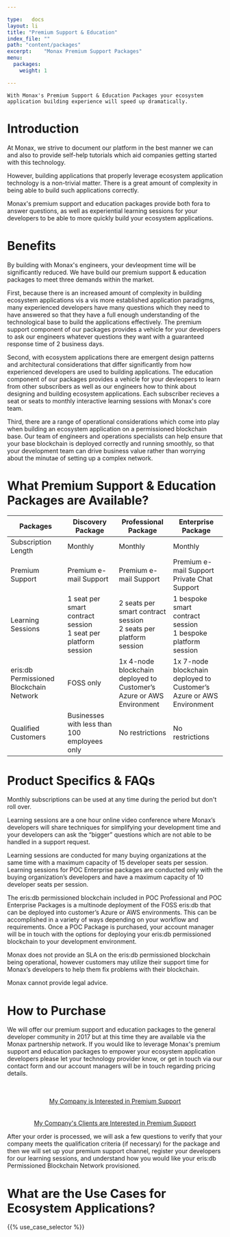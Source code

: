 ```yaml
---

type:   docs
layout: li
title: "Premium Support & Education"
index_file: ""
path: "content/packages"
excerpt:    "Monax Premium Support Packages"
menu:
  packages:
    weight: 1

---
```


```
With Monax's Premium Support & Education Packages your ecosystem application building experience will speed up dramatically.
```

# Introduction

At Monax, we strive to document our platform in the best manner we can and also to provide self-help tutorials which aid companies getting started with this technology.

However, building applications that properly leverage ecosystem application technology is a non-trivial matter. There is a great amount of complexity in being able to build such applications correctly.

Monax's premium support and education packages provide both fora to answer questions, as well as experiential learning sessions for your developers to be able to more quickly build your ecosystem applications.

# Benefits

By building with Monax's engineers, your devleopment time will be significantly reduced. We have build our premium support & education packages to meet three demands within the market.

First, because there is an increased amount of complexity in building ecosystem applications vis a vis more established application paradigms, many experienced developers have many questions which they need to have answered so that they have a full enough understanding of the technological base to build the applications effectively. The premium support component of our packages provides a vehicle for your developers to ask our engineers whatever questions they want with a guaranteed response time of 2 business days.

Second, with ecosystem applications there are emergent design patterns and architectural considerations that differ significantly from how experienced developers are used to building applications. The education component of our packages provides a vehicle for your devleopers to learn from other subscribers as well as our engineers how to think about designing and building ecosystem applications. Each subscriber recieves a seat or seats to monthly interactive learning sessions with Monax's core team.

Third, there are a range of operational considerations which come into play when building an ecosystem application on a permissioned blockchain base. Our team of engineers and operations specialists can help ensure that your base blockchain is deployed correctly and running smoothly, so that your development team can drive business value rather than worrying about the minutae of setting up a complex network.

# What Premium Support & Education Packages are Available?

| Packages | Discovery Package | Professional Package | Enterprise Package |
|---|-------------------|----------------------|--------------------|
| Subscription Length | Monthly | Monthly | Monthly |
| Premium Support | Premium e-mail Support | Premium e-mail Support | Premium e-mail Support<br />Private Chat Support |
| Learning Sessions | 1 seat per smart contract session<br />1 seat per platform session | 2 seats per smart contract session<br />2 seats per platform session | 1 bespoke smart contract session<br />1 bespoke platform session |
| eris:db Permissioned Blockchain Network | FOSS only | 1x 4-node blockchain deployed to<br />Customer’s Azure or AWS Environment | 1x 7-node blockchain deployed to<br />Customer’s Azure or AWS Environment |
| Qualified Customers | Businesses with less than 100 employees only | No restrictions | No restrictions |

# Product Specifics & FAQs

Monthly subscriptions can be used at any time during the period but don't roll over.

Learning sessions are a one hour online video conference where Monax’s developers will share techniques for simplifying your development time and your developers can ask the “bigger” questions which are not able to be handled in a support request.

Learning sessions are conducted for many buying organizations at the same time with a maximum capacity of 15 developer seats per session. Learning sessions for POC Enterprise packages are conducted only with the buying organization’s developers and have a maximum capacity of 10 developer seats per session.

The eris:db permissioned blockchain included in POC Professional and POC Enterprise Packages is a multinode deployment of the FOSS eris:db that can be deployed into customer’s Azure or AWS environments. This can be accomplished in a variety of ways depending on your workflow and requirements. Once a POC Package is purchased, your account manager will be in touch with the options for deploying your eris:db permissioned blockchain to your development environment.

Monax does not provide an SLA on the eris:db permissioned blockchain being operational, however customers may utilize their support time for Monax’s developers to help them fix problems with their blockchain.

Monax cannot provide legal advice.

# How to Purchase

We will offer our premium support and education packages to the general developer community in 2017 but at this time they are available via the Monax partnership network. If you would like to leverage Monax's premium support and education packages to empower your ecosystem application developers please let your technology provider know, or get in touch via our contact form and our account managers will be in touch regarding pricing details.

<center>
<div>&nbsp;</div>
<div>&nbsp;</div>
<a href="/?monax_viewer_type=end_user&product_interest=premium_support#contact-monax" class="btn btn-lg btn-primary">My Company is Interested in Premium Support <i class="fa fa-check-square"></i></a>
<div>&nbsp;</div>
<div>&nbsp;</div>
<a href="/?monax_viewer_type=partner&product_interest=premium_support#contact-monax" class="btn btn-lg btn-primary">My Company's Clients are Interested in Premium Support <i class="fa fa-cubes"></i></a>
</center>

After your order is processed, we will ask a few questions to verify that your company meets the qualification criteria (if necessary) for the package and then we will set up your premium support channel, register your developers for our learning sessions, and understand how you would like your eris:db Permissioned Blockchain Network provisioned.

# What are the Use Cases for Ecosystem Applications?

{{% use_case_selector %}}